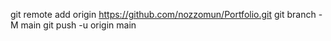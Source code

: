 git remote add origin https://github.com/nozzomun/Portfolio.git
git branch -M main
git push -u origin main